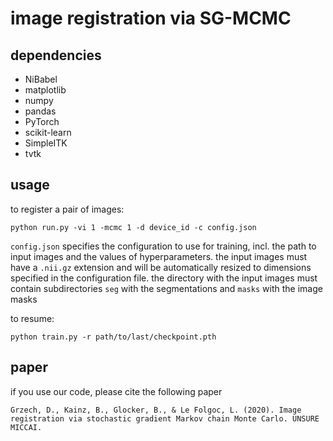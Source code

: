 image registration via SG-MCMC
============


dependencies
------------
* NiBabel
* matplotlib
* numpy
* pandas
* PyTorch
* scikit-learn
* SimpleITK
* tvtk


usage
------------
to register a pair of images:
```
python run.py -vi 1 -mcmc 1 -d device_id -c config.json
```

`config.json` specifies the configuration to use for training, incl. the path to input images and the values of hyperparameters. the input images must have a `.nii.gz` extension and will be automatically resized to dimensions specified in the configuration file. the directory with the input images must contain subdirectories `seg` with the segmentations and `masks` with the image masks

to resume:
```
python train.py -r path/to/last/checkpoint.pth
```


paper
------------
if you use our code, please cite the following paper

```
Grzech, D., Kainz, B., Glocker, B., & Le Folgoc, L. (2020). Image registration via stochastic gradient Markov chain Monte Carlo. UNSURE MICCAI.
```
